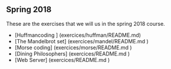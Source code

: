 ## Spring 2018

These are the exercises that we will us in the spring 2018 course.

- [Huffmancoding ] (exercices/huffman/README.md)
- [The Mandelbrot set] (exercices/mandel/README.md )
- [Morse coding] (exercices/morse/README.md )
- [Dining Philosophers] (exercices/README.md )
- [Web Server] (exercices/README.md )

